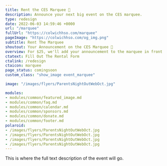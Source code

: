 ```yaml
---
title: Rent the CES Marquee 📢
description: Announce your next big event on the CES marquee.
type: redesign
date: 2022-06-03 14:59:46 +0000
url: "/marquee"
fullUrl: "https://colwichhso.com/marquee"
pageImage: "https://colwichhso.com/og_img.png"
subtitle: Rent The Marquee
shoutout: Your Announcement on the CES Marquee 📢
overview: For $25, we'll add your announcement to the marquee in front of the school. Perfect for birthdays, congratulations, and special announcements.
ctatext: Fill Out The Rental Form
ctalink: /redesign
ctaicon: marquee
page_status: comingsoon
custom_class: "show_image event_marquee"

image: "/images/flyers/ParentsNightOutWebOct.jpg"

modules:
- modules/common/featured_image.md
- modules/common/faq.md
- modules/common/calendar.md
- modules/common/sponsors.md
- modules/common/donate.md
- modules/common/footer.md
polaroid: 
- /images/flyers/ParentsNightOutWebOct.jpg
- /images/flyers/ParentsNightOutWebOct.jpg
- /images/flyers/ParentsNightOutWebOct.jpg
- /images/flyers/ParentsNightOutWebOct.jpg
---
```

This is where the full text description of the event will go.